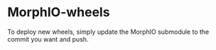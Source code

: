 # MorphIO-wheels

To deploy new wheels, simply update the MorphIO submodule to the commit you want and push.
